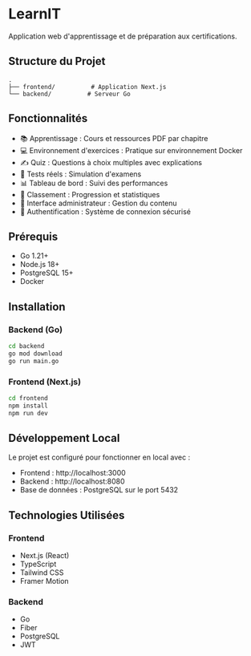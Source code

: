 # LearnIT

Application web d'apprentissage et de préparation aux certifications.

## Structure du Projet

```
.
├── frontend/          # Application Next.js
└── backend/          # Serveur Go
```

## Fonctionnalités

- 📚 Apprentissage : Cours et ressources PDF par chapitre
- 💻 Environnement d'exercices : Pratique sur environnement Docker
- ✍️ Quiz : Questions à choix multiples avec explications
- 🎯 Tests réels : Simulation d'examens
- 📊 Tableau de bord : Suivi des performances
- 👑 Classement : Progression et statistiques
- 🔐 Interface administrateur : Gestion du contenu
- 🚪 Authentification : Système de connexion sécurisé

## Prérequis

- Go 1.21+
- Node.js 18+
- PostgreSQL 15+
- Docker

## Installation

### Backend (Go)

```bash
cd backend
go mod download
go run main.go
```

### Frontend (Next.js)

```bash
cd frontend
npm install
npm run dev
```

## Développement Local

Le projet est configuré pour fonctionner en local avec :
- Frontend : http://localhost:3000
- Backend : http://localhost:8080
- Base de données : PostgreSQL sur le port 5432

## Technologies Utilisées

### Frontend
- Next.js (React)
- TypeScript
- Tailwind CSS
- Framer Motion

### Backend
- Go
- Fiber
- PostgreSQL
- JWT 